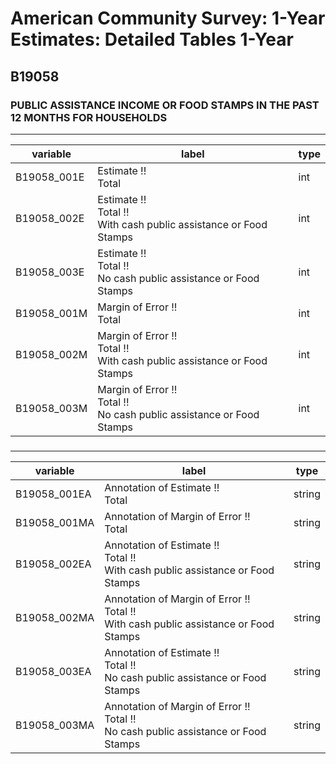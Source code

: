 # American Community Survey: 1-Year Estimates: Detailed Tables 1-Year

## B19058

### PUBLIC ASSISTANCE INCOME OR FOOD STAMPS IN THE PAST 12 MONTHS FOR HOUSEHOLDS

___

| variable | label | type |
| ----- | ----- | ----- |
| B19058_001E | Estimate !!<br>Total | int |
| B19058_002E | Estimate !!<br>Total !!<br>With cash public assistance or Food Stamps | int |
| B19058_003E | Estimate !!<br>Total !!<br>No cash public assistance or Food Stamps | int |
| B19058_001M | Margin of Error !!<br>Total | int |
| B19058_002M | Margin of Error !!<br>Total !!<br>With cash public assistance or Food Stamps | int |
| B19058_003M | Margin of Error !!<br>Total !!<br>No cash public assistance or Food Stamps | int |
### 

___

| variable | label | type |
| ----- | ----- | ----- |
| B19058_001EA | Annotation of Estimate !!<br>Total | string |
| B19058_001MA | Annotation of Margin of Error !!<br>Total | string |
| B19058_002EA | Annotation of Estimate !!<br>Total !!<br>With cash public assistance or Food Stamps | string |
| B19058_002MA | Annotation of Margin of Error !!<br>Total !!<br>With cash public assistance or Food Stamps | string |
| B19058_003EA | Annotation of Estimate !!<br>Total !!<br>No cash public assistance or Food Stamps | string |
| B19058_003MA | Annotation of Margin of Error !!<br>Total !!<br>No cash public assistance or Food Stamps | string |


